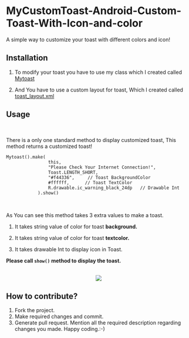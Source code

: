 # MyCustomToast-Android-Custom-Toast-With-Icon-and-color

A simple way to customize your toast with different colors and icon!
<br>


## Installation

1. To modify your toast you have to use my class which I created called <a href="https://github.com/meet30997/MyCustomToast-Android-Custom-Toast-With-Icon-and-color/blob/master/app/src/main/java/com/backendme/customtoast/Mytoast.kt">Mytoast</a>

2. And You have to use a custom layout for toast, Which I created called <a href="https://github.com/meet30997/MyCustomToast-Android-Custom-Toast-With-Icon-and-color/blob/master/app/src/main/res/layout/toast_layout.xml">toast_layout.xml</a>

## Usage
<br>

There is a only one standard method to display customized toast, This method returns a customized toast!

```
Mytoast().make(
                this,
                "Please Check Your Internet Connection!",
                Toast.LENGTH_SHORT,
                "#f44336",     // Toast BackgroundColor
                #ffffff,      // Toast TextColor
                R.drawable.ic_warning_black_24dp   // Drawable Int
            ).show()
```
<br>

As You can see this method takes 3 extra values to make a toast.

1.  It takes string value of color for toast <b>background.</b>

2.  It takes string value of color for toast <b>textcolor.</b>

3.  It takes drawable Int to display icon in Toast.

<b>Please call `show()` method to display the toast.</b><br><br>

<p align="center">
<img src="https://drive.google.com/uc?id=1bcjKQMFSUVagwAKH6vOZMnrdLdvsFY4W"/>
</p>

## How to contribute?
1. Fork the project.
2. Make required changes and commit.
3. Generate pull request. Mention all the required description regarding changes you made. Happy coding.:-)
